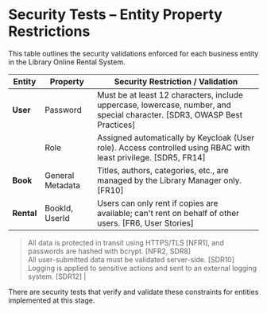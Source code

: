 #   Security Tests – Entity Property Restrictions

This table outlines the security validations enforced for each business entity in the Library Online Rental System.

| **Entity**     | **Property**          | **Security Restriction / Validation**                                                                                          |
|----------------|-----------------------|-------------------------------------------------------------------------------------------------------------------------------|
| **User**       | Password              | Must be at least 12 characters, include uppercase, lowercase, number, and special character. [SDR3, OWASP Best Practices]                           |
|                | Role                  | Assigned automatically by Keycloak (User role). Access controlled using RBAC with least privilege. [SDR5, FR14]                |
| **Book**       | General Metadata      | Titles, authors, categories, etc., are managed by the Library Manager only. [FR10]                                             |
| **Rental**     | BookId, UserId        | Users can only rent if copies are available; can't rent on behalf of other users. [FR6, User Stories]                          |

> All data is protected in transit using HTTPS/TLS [NFR1], and passwords are hashed with bcrypt. [NFR2, SDR8]  
> All user-submitted data must be validated server-side. [SDR10]  
> Logging is applied to sensitive actions and sent to an external logging system. [SDR12]                                                                          |

There are security tests that verify and validate these constraints for entities implemented at this stage.
